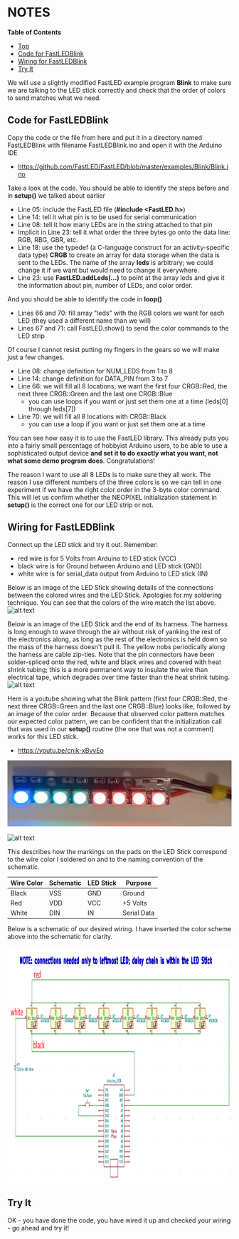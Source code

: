 # NOTES

**Table of Contents**
* [Top](#notes "Top")
* [Code for FastLEDBlink](#code-for-fastledblink "Code for FastLEDBlink")
* [Wiring for FastLEDBlink](#wiring-for-fastledblink "Wiring for FastLEDBlink")
* [Try It](#try-it "Try It")

We will use a slightly modified FastLED example program **Blink** to make sure we are talking to the LED stick correctly and check that the order of colors to send matches what we need.

## Code for FastLEDBlink
Copy the code or the file from here and put it in a directory named FastLEDBlink with filename FastLEDBlink.ino and open it with the Arduino IDE
- https://github.com/FastLED/FastLED/blob/master/examples/Blink/Blink.ino

Take a look at the code. You should be able to identify the steps before and in **setup()** we talked about earlier
- Line 05: include the FastLED file (**#include <FastLED.h>**)
- Line 14: tell it what pin is to be used for serial communication
- Line 08: tell it how many LEDs are in the string attached to that pin
- Implicit in Line 23: tell it what order the three bytes go onto the data line: RGB, RBG, GBR, etc.
- Line 18: use the typedef (a C-language construct for an activity-specific data type) **CRGB** to create an array for data storage when the data is sent to the LEDs. The name of the array **leds** is arbitrary; we could change it if we want but would need to change it everywhere.
- Line 23: use **FastLED.addLeds(...)** to point at the array leds and give it the information about pin, number of LEDs, and color order.

And you should be able to identify the code in **loop()**
- Lines 66 and 70: fill array "leds" with the RGB colors we want for each LED (they used a different name than we will)
- Lines 67 and 71: call FastLED.show() to send the color commands to the LED strip

Of course I cannot resist putting my fingers in the gears so we will make just a few changes.
- Line 08: change definition for NUM_LEDS from 1 to 8
- Line 14: change definition for DATA_PIN from 3 to 7
- Line 66: we will fill all 8 locations, we want the first four CRGB::Red, the next three CRGB::Green and the last one CRGB::Blue
  - you can use loops if you want or just set them one at a time (leds[0] through leds[7])
- Line 70: we will fill all 8 locations with CRGB::Black
  - you can use a loop if you want or just set them one at a time

You can see how easy it is to use the FastLED library. This already puts you into a fairly small percentage of hobbyist Arduino users, to be able to use a sophisticated output device **and set it to do exactly what you want, not what some demo program does**. Congratulations!

The reason I want to use all 8 LEDs is to make sure they all work. The reason I use different numbers of the three colors is so we can tell in one experiment if we have the right color order in the 3-byte color command. This will let us confirm whether the NEOPIXEL initialization statement in **setup()** is the correct one for our LED strip or not.

## Wiring for FastLEDBlink
Connect up the LED stick and try it out. Remember:
- red wire is for 5 Volts from Arduino to LED stick (VCC)
- black wire is for Ground between Arduino and LED stick (GND)
- white wire is for serial_data output from Arduino to LED stick (IN)

Below is an image of the LED Stick showing details of the connections between the colored wires and the LED Stick. Apologies for my soldering technique. You can see that the colors of the wire match the list above.
![alt text](https://github.com/Mark-MDO47/ArduinoClass/blob/master/99_Resources/Images/02_PersistanceOfVision_PartA_LEDstickSoldering.png "Image of 02_PersistanceOfVision Part A: LED Stick Soldering")

Below is an image of the LED Stick and the end of its harness. The harness is long enough to wave through the air without risk of yanking the rest of the electronics along, as long as the rest of the electronics is held down so the mass of the harness doesn't pull it. The yellow nobs periodically along the harness are cable zip-ties. Note that the pin connectors have been solder-spliced onto the red, white and black wires and covered with heat shrink tubing; this is a more permanent way to insulate the wire than electrical tape, which degrades over time faster than the heat shrink tubing.
![alt text](https://github.com/Mark-MDO47/ArduinoClass/blob/master/99_Resources/Images/02_PersistanceOfVision_PartA_LEDstickHarness.png "Image of 02_PersistanceOfVision Part A: LED Stick Harness")

Here is a youtube showing what the Blink pattern (first four CRGB::Red, the next three CRGB::Green and the last one CRGB::Blue) looks like, followed by an image of the color order. Because that observed color pattern matches our expected color pattern, we can be confident that the initialization call that was used in our **setup()** routine (the one that was not a comment) works for this LED stick.
- https://youtu.be/cnjk-xBvyEo

![alt text](https://github.com/Mark-MDO47/ArduinoClass/blob/master/99_Resources/Images/02_PersistanceOfVision_PartA_FastLEDblink.png "Image of 02_PersistanceOfVision Part A: FastLED Blink.png")

![alt text](https://github.com/Mark-MDO47/ArduinoClass/blob/master/99_Resources/Images/02_PersistanceOfVision_PartA_FastLEDblink_setup.png "Image of setup for 02_PersistanceOfVision Part A: FastLED Blink.png")

This describes how the markings on the pads on the LED Stick correspond to the wire color I soldered on and to the naming convention of the schematic.

| Wire Color | Schematic | LED Stick | Purpose |
| --- | --- | --- | --- |
| Black | VSS | GND | Ground |
| Red | VDD | VCC | +5 Volts |
| White | DIN | IN | Serial Data |

Below is a schematic of our desired wiring. I have inserted the color scheme above into the schematic for clarity.

<img src="https://github.com/Mark-MDO47/ArduinoClass/blob/master/99_Resources/Images/02_PersistenceOfVision.png" width="1002" height="530" alt="Image of wiring diagram for Persistence of Vision">

## Try It
OK - you have done the code, you have wired it up and checked your wiring - go ahead and try it!
